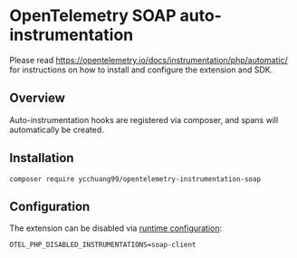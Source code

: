 # OpenTelemetry SOAP auto-instrumentation

Please read https://opentelemetry.io/docs/instrumentation/php/automatic/ for instructions on how to
install and configure the extension and SDK.

## Overview

Auto-instrumentation hooks are registered via composer, and spans will automatically be created.

## Installation

```shell
composer require ycchuang99/opentelemetry-instrumentation-soap
```

## Configuration

The extension can be disabled via [runtime configuration](https://opentelemetry.io/docs/instrumentation/php/sdk/#configuration):

```shell
OTEL_PHP_DISABLED_INSTRUMENTATIONS=soap-client
```
